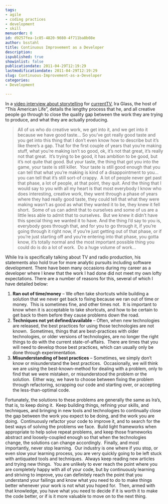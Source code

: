 ```yaml
---
tags:
- agile
- coding practices
- development
- skill
menuorder: 0
id: d9257fea-1c85-4820-9080-4f711ba8b08e
author: bsstahl
title: Continuous Improvement as a Developer
description: 
ispublished: true
showinlist: false
publicationdate: 2011-04-29T12:19:29
lastmodificationdate: 2011-04-29T12:19:29
slug: Continuous-Improvement-as-a-Developer
categories:
- Development

---
```


In a [video interview about storytelling](http://www.youtube.com/watch?v=BI23U7U2aUY&amp;feature=relmfu) for [currentTV](http://current.com/), Ira Glass, the host of “This American Life”, details the lengthy process that he, and all creative people go through to close the quality gap between the work they are trying to produce, and what they are actually producing.


> All of us who do creative work, we get into it, and we get into it because we have good taste… So you’ve got really good taste and you get into this thing that I don’t even know how to describe but it’s like there’s a gap. That for the first couple of years that you’re making stuff, what you’re making isn’t so good, ok, it’s not that great, it’s really not that great.  It’s trying to be good, it has ambition to be good, but it’s not quite that good. But your taste, the thing that got you into the game, your taste is still killer.  Your taste is still good enough that you can tell that what you’re making is kind of a disappointment to you…you can tell that it’s still sort-of crappy.  A lot of people never get past that phase, a lot of people, at that point, they quit. And the thing that I would say to you with all my heart is that most everybody I know who does interesting, creative work, they went through a phase of years where they had really good taste, they could tell that what they were making wasn’t as good as what they wanted it to be, they knew it fell short.  Some of us can admit that to ourselves and some of us are a little less able to admit that to ourselves.  But we knew it didn’t have this special thing we wanted it to have. And the thing I’d say to you is, everybody goes through that, and for you to go through it, if you’re going through it right now, if you’re just getting out of that phase, or if you’re just starting off and you’re entering into that phase, you gotta know, it’s totally normal and the most important possible thing you could do is do a lot of work.  Do a huge volume of work…


While Ira is specifically talking about TV and radio production, his statements also hold true for more analytic pursuits including software development. There have been many occasions during my career as a developer where I knew that the work I had done did not meet my own lofty expectations. There are a number of reasons for this, several of which I have detailed below:

1. **Ran out of time/money** – We often take shortcuts while building a solution that we never get back to fixing because we ran out of time or money.  This is sometimes fine, and other times not.  It is important to know when it is acceptable to take shortcuts, and how to be certain to get back to them before they cause problems down the road.
2. **Techniques not yet defined/available** – Often, when new technologies are released, the best practices for using those technologies are not known.  Sometimes, things that are best-practices with older technologies, or older versions of technologies, are no longer the right things to do with the current state-of-affairs.  There are times that you will need to develop those best practices, which can usually only be done through experimentation.
3. **Misunderstanding of best practices** – Sometimes, we simply don’t know or misunderstand the best practices.  Occasionally, we will think we are using the best-known-method for dealing with a problem, only to find that we were mistaken, or misunderstood the problem or the solution.  Either way, we have to choose between fixing the problem through refactoring, scrapping our code and starting over, or accepting the less-than-optimal code.


Fortunately, the solutions to these problems are generally the same as Ira’s, that is, to keep doing it.  Keep building things, refining your skills, and techniques, and bringing in new tools and technologies to continually close the gap between the work you expect to be doing, and the work you are doing.  Continuously refactor your code to improve it, and to search for the best ways of solving the problems we face.  Build light frameworks when appropriate to help solve repeat problems, and keep those frameworks abstract and loosely-coupled enough so that when the technologies change, the solutions can change accordingly.  Finally, and most importantly, never stop learning.  Our industry is one where if you stop, or even slow your learning process, you are very quickly going to be left stuck with antiquated tools and techniques.  Always keep reading new articles and trying new things.  You are unlikely to ever reach the point where you are completely happy with all of your code, but by continuously learning and striving to improve, you can definitely reach the point that you understand your failings and know what you need to do to make things better whenever your work is not what you hoped for.  Then, armed with that knowledge, you have what you need to decide if it is worth it to make the code better, or if is it more valuable to move on to the next thing.

